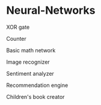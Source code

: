 # Neural-Networks


XOR gate

Counter

Basic math network

Image recognizer

Sentiment analyzer

Recommendation engine

Children's book creator

